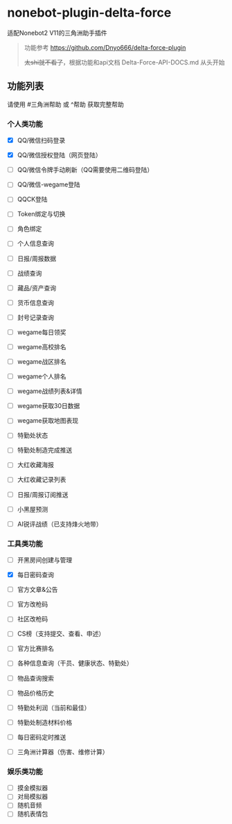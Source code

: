# nonebot-plugin-delta-force
适配Nonebot2 V11的三角洲助手插件

> 功能参考 https://github.com/Dnyo666/delta-force-plugin
>
> ~~太shi就不看了~~，根据功能和api文档 Delta-Force-API-DOCS.md 从头开始

## 功能列表
请使用 #三角洲帮助 或 ^帮助 获取完整帮助

### 个人类功能

- [x] QQ/微信扫码登录

- [x]  QQ/微信授权登陆（网页登陆）

- [ ]  QQ/微信令牌手动刷新（QQ需要使用二维码登陆）

- [ ]  QQ/微信-wegame登陆

- [ ]  QQCK登陆

- [ ]  Token绑定与切换

- [ ]  角色绑定

- [ ]  个人信息查询

- [ ]  日报/周报数据

- [ ] 战绩查询

- [ ]  藏品/资产查询

- [ ]  货币信息查询

- [ ]  封号记录查询

- [ ]  wegame每日领奖

- [ ]  wegame高校排名

- [ ]  wegame战区排名

- [ ]  wegame个人排名

- [ ]  wegame战绩列表&详情

- [ ]  wegame获取30日数据

- [ ]  wegame获取地图表现

- [ ]  特勤处状态

- [ ]  特勤处制造完成推送

- [ ]  大红收藏海报

- [ ]  大红收藏记录列表

- [ ]  日报/周报订阅推送

- [ ]  小黑屋预测

- [ ]  AI锐评战绩（已支持烽火地带）

### 工具类功能

- [ ]  开黑房间创建与管理

- [x]  每日密码查询

- [ ]  官方文章&公告

- [ ]  官方改枪码

- [ ]  社区改枪码

- [ ]  CS榜（支持提交、查看、申述）

- [ ]  官方比赛排名

- [ ]  各种信息查询（干员、健康状态、特勤处）

- [ ]  物品查询搜索

- [ ]  物品价格历史

- [ ]  特勤处利润（当前和最佳）

- [ ]  特勤处制造材料价格

- [ ]  每日密码定时推送

- [ ]  三角洲计算器（伤害、维修计算）


### 娱乐类功能

- [ ] 摸金模拟器
- [ ] 对局模拟器
- [ ] 随机音频
- [ ] 随机表情包